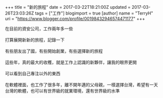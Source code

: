 +++
title = "新的旅程"
date = 2017-03-22T18:21:00Z
updated = 2017-03-26T23:03:26Z
tags = ["工作"]
blogimport = true 
[author]
	name = "TerryH"
	uri = "https://www.blogger.com/profile/00198432946574471177"
+++

在目前的資安公司，工作兩年多一些<br /><br />打算展開新新的旅程，記錄一下<br /><br />有些朋友出了國，有些開始創業，有些選擇新的旅程<br /><br />這些年，真的最大的收穫，就是工作上認識的新夥伴，讓我的眼界更開<br /><br />可以看到自己專注以外的東西<br /><br />在軟體裡面，也工作了很多年，離不開年邁的父母親，一樣選擇台灣，希望有一天<br />台灣的軟體，也可以有世界級的就業環境，還有世界級的水準
